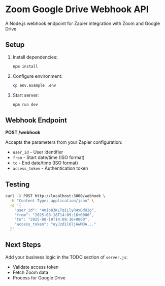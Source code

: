 # Zoom Google Drive Webhook API

A Node.js webhook endpoint for Zapier integration with Zoom and Google Drive.

## Setup

1. Install dependencies:

   ```bash
   npm install
   ```

2. Configure environment:

   ```bash
   cp env.example .env
   ```

3. Start server:
   ```bash
   npm run dev
   ```

## Webhook Endpoint

**POST /webhook**

Accepts the parameters from your Zapier configuration:

- `user_id` - User identifier
- `from` - Start date/time (ISO format)
- `to` - End date/time (ISO format)
- `access_token` - Authentication token

## Testing

```bash
curl -X POST http://localhost:3000/webhook \
  -H "Content-Type: application/json" \
  -d '{
    "user_id": "4mib83KLTqiLlyR4xDdU2g",
    "from": "2025-08-18T14:09:16+0000",
    "to": "2025-08-19T14:09:16+0000",
    "access_token": "eyJzdil6ljAwMDA..."
  }'
```

## Next Steps

Add your business logic in the TODO section of `server.js`:

- Validate access token
- Fetch Zoom data
- Process for Google Drive
